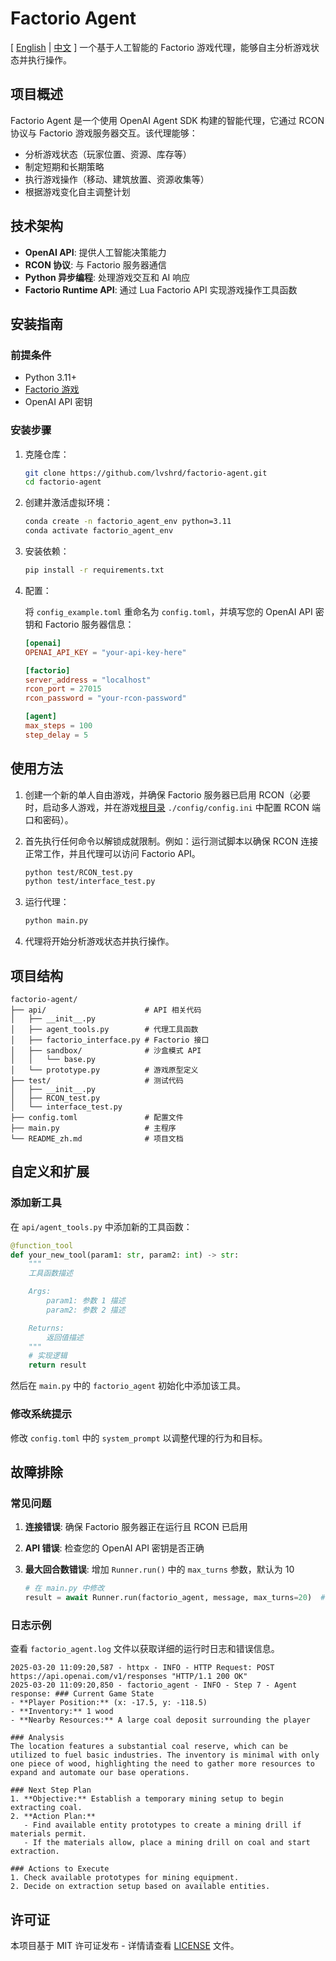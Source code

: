# Factorio Agent
[ [English](README.md) | [中文](README_zh.md) ]
一个基于人工智能的 Factorio 游戏代理，能够自主分析游戏状态并执行操作。

## 项目概述

Factorio Agent 是一个使用 OpenAI Agent SDK 构建的智能代理，它通过 RCON 协议与 Factorio 游戏服务器交互。该代理能够：

-   分析游戏状态（玩家位置、资源、库存等）
-   制定短期和长期策略
-   执行游戏操作（移动、建筑放置、资源收集等）
-   根据游戏变化自主调整计划

## 技术架构

-   **OpenAI API**: 提供人工智能决策能力
-   **RCON 协议**: 与 Factorio 服务器通信
-   **Python 异步编程**: 处理游戏交互和 AI 响应
-   **Factorio Runtime API**: 通过 Lua Factorio API 实现游戏操作工具函数

## 安装指南

### 前提条件

-   Python 3.11+
-   [Factorio 游戏](https://www.factorio.com/)
-   OpenAI API 密钥

### 安装步骤

1.  克隆仓库：

    ```bash
    git clone https://github.com/lvshrd/factorio-agent.git
    cd factorio-agent
    ```

2.  创建并激活虚拟环境：

    ```bash
    conda create -n factorio_agent_env python=3.11
    conda activate factorio_agent_env
    ```

3.  安装依赖：

    ```bash
    pip install -r requirements.txt
    ```

4.  配置：

    将 `config_example.toml` 重命名为 `config.toml`，并填写您的 OpenAI API 密钥和 Factorio 服务器信息：

    ```toml
    [openai]
    OPENAI_API_KEY = "your-api-key-here"

    [factorio]
    server_address = "localhost"
    rcon_port = 27015
    rcon_password = "your-rcon-password"

    [agent]
    max_steps = 100
    step_delay = 5
    ```

## 使用方法

1.  创建一个新的单人自由游戏，并确保 Factorio 服务器已启用 RCON（必要时，启动多人游戏，并在游戏[根目录](https://wiki.factorio.com/Application_directory) `./config/config.ini` 中配置 RCON 端口和密码）。

2.  首先执行任何命令以解锁成就限制。例如：运行测试脚本以确保 RCON 连接正常工作，并且代理可以访问 Factorio API。
    ```bash
    python test/RCON_test.py
    python test/interface_test.py
    ```

3.  运行代理：

    ```bash
    python main.py
    ```

4.  代理将开始分析游戏状态并执行操作。

## 项目结构

```
factorio-agent/
├── api/                      # API 相关代码
│   ├── __init__.py
│   ├── agent_tools.py        # 代理工具函数
│   ├── factorio_interface.py # Factorio 接口
│   ├── sandbox/              # 沙盒模式 API
│   │   └── base.py
│   └── prototype.py          # 游戏原型定义
├── test/                     # 测试代码
│   ├── __init__.py
│   ├── RCON_test.py
│   └── interface_test.py
├── config.toml               # 配置文件
├── main.py                   # 主程序
└── README_zh.md              # 项目文档
```

## 自定义和扩展

### 添加新工具

在 `api/agent_tools.py` 中添加新的工具函数：

```python
@function_tool
def your_new_tool(param1: str, param2: int) -> str:
    """
    工具函数描述

    Args:
        param1: 参数 1 描述
        param2: 参数 2 描述

    Returns:
        返回值描述
    """
    # 实现逻辑
    return result
```

然后在 `main.py` 中的 `factorio_agent` 初始化中添加该工具。

### 修改系统提示

修改 `config.toml` 中的 `system_prompt` 以调整代理的行为和目标。

## 故障排除

### 常见问题

1.  **连接错误**: 确保 Factorio 服务器正在运行且 RCON 已启用
2.  **API 错误**: 检查您的 OpenAI API 密钥是否正确
3.  **最大回合数错误**: 增加 `Runner.run()` 中的 `max_turns` 参数，默认为 10

    ```python
    # 在 main.py 中修改
    result = await Runner.run(factorio_agent, message, max_turns=20)  # 增加到 20 或更多
    ```

### 日志示例

查看 `factorio_agent.log` 文件以获取详细的运行时日志和错误信息。

```log
2025-03-20 11:09:20,587 - httpx - INFO - HTTP Request: POST https://api.openai.com/v1/responses "HTTP/1.1 200 OK"
2025-03-20 11:09:20,850 - factorio_agent - INFO - Step 7 - Agent response: ### Current Game State
- **Player Position:** (x: -17.5, y: -118.5)
- **Inventory:** 1 wood
- **Nearby Resources:** A large coal deposit surrounding the player

### Analysis
The location features a substantial coal reserve, which can be utilized to fuel basic industries. The inventory is minimal with only one piece of wood, highlighting the need to gather more resources to expand and automate our base operations.

### Next Step Plan
1. **Objective:** Establish a temporary mining setup to begin extracting coal.
2. **Action Plan:**
   - Find available entity prototypes to create a mining drill if materials permit.
   - If the materials allow, place a mining drill on coal and start extraction.

### Actions to Execute
1. Check available prototypes for mining equipment.
2. Decide on extraction setup based on available entities.
```

## 许可证

本项目基于 MIT 许可证发布 - 详情请查看 [LICENSE](LICENSE) 文件。
